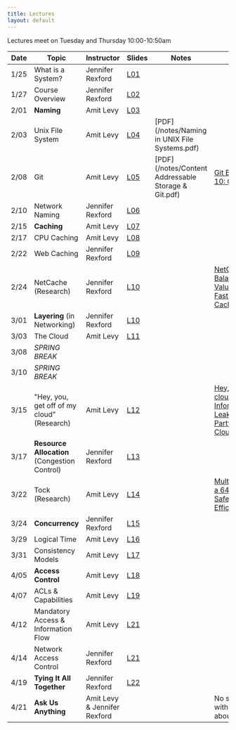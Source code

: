 ```yaml
---
title: Lectures
layout: default
---
```


Lectures meet on Tuesday and Thursday 10:00-10:50am

|Date   | Topic | Instructor | Slides| Notes | Reading |
|-------|-------|------------|-------|-------|------------|
| 1/25  | What is a System? | Jennifer Rexford | [L01](/lectures/L01-systems.pdf) | | |
| 1/27  | Course Overview  | Jennifer Rexford | [L02](/lectures/L02-overview.pdf) | | |
| 2/01  | **Naming**       | Amit Levy   | [L03](/lectures/L03-naming.pdf)  | | |
| 2/03  | Unix File System | Amit Levy   | [L04](/lectures/L04-unix-fs.pdf)  | [PDF](/notes/Naming in UNIX File Systems.pdf) | |
| 2/08  | Git              | Amit Levy   | [L05](/lectures/L05-git.pdf)  | [PDF](/notes/Content Addressable Storage & Git.pdf) | [Git Book Chapter 10: Git Internals](https://git-scm.com/book/en/v2/Git-Internals-Plumbing-and-Porcelain) |
| 2/10  | Network Naming   | Jennifer Rexford | [L06](/lectures/L06-network-naming.pdf)  | | |
| 2/15  | **Caching**      | Amit Levy   | [L07](/lectures/L07-caching.pdf) | | |
| 2/17  | CPU Caching      | Amit Levy   | [L08](/lectures/L08-cpucache.pdf)  | | |
| 2/22  | Web Caching      | Jennifer Rexford |[L09](/lectures/L09-cdn-caching.pdf)  | | |
| 2/24  | NetCache (Research)   | Jennifer Rexford |[L10](/lectures/L10-NetCache.pdf)   | | [NetCache: Balancing Key-Value Stores with Fast In-Network Caching](/readings/netcache.pdf) |
| 3/01 | **Layering** (in Networking)  | Jennifer Rexford |[L10](/lectures/L11-layering-networking.pdf)   | | |
| 3/03 | The Cloud  | Amit Levy   | [L11](/lectures/L11-the-cloud.pdf)  | | |
| 3/08 |  *SPRING BREAK*   | | | | |
| 3/10 |  *SPRING BREAK*   | | | | |
| 3/15 | "Hey, you, get off of my cloud" (Research) | Amit Levy   | [L12](/lectures/L12-hey-you.pdf) | | [Hey, you, get off my cloud: Exploring Information Leakage in Third-Party Compute Clouds](/readings/cloudsec.pdf) |
| 3/17 | **Resource Allocation** (Congestion Control)   | Jennifer Rexford | [L13](/lectures/L13-congestion.pdf)  |
| 3/22 | Tock (Research)    | Amit Levy   | [L14](/lectures/L14-tock.pdf)  | | [Multiprogrammming a 64kB Computer Safely and Efficiently](/readings/tock.pdf) |
| 3/24 | **Concurrency**   | Jennifer Rexford | [L15](/lectures/L15-concurrency-time.pdf)   |
| 3/29 | Logical Time      | Amit Levy | [L16](/lectures/L16-more-time.pdf)  | | |
| 3/31 | Consistency Models | Amit Levy | [L17](/lectures/L17-consistency.pdf)  | | |
| 4/05 | **Access Control** | Amit Levy   | [L18](/lectures/L19-access-control.pdf)  | | |
| 4/07 | ACLs & Capabilities | Amit Levy   | [L19](/lectures/L19-acl-capabilities.pdf)   | | |
| 4/12 | Mandatory Access & Information Flow | Amit Levy | [L21](/lectures/L21-mac.pdf) | | |
| 4/14 | Network Access Control  | Jennifer Rexford   | [L21](/lectures/L21-nacl.pdf)   |
| 4/19 | **Tying It All Together**    | Jennifer Rexford |[L22](/lectures/L22-wrapup.pdf)   | | |
| 4/21 | **Ask Us Anything** | Amit Levy & Jennifer Rexford | | | No slides, come with your questions about systems. |
 
